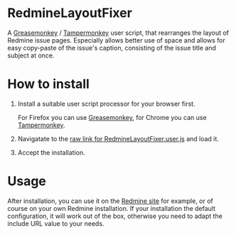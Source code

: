 # RedmineLayoutFixer
A [Greasemonkey](https://www.greasespot.net/) / [Tampermonkey](https://tampermonkey.net/) user script, that rearranges the layout of Redmine issue pages. Especially allows better use of space and allows for easy copy-paste of the issue's caption, consisting of the issue title and subject at once.

# How to install
1. Install a suitable user script processor for your browser first. 

   For Firefox you can use [Greasemonkey](https://www.greasespot.net/), for Chrome you can use [Tampermonkey](https://tampermonkey.net/).
1. Navigatate to the [raw link for RedmineLayoutFixer.user.js](https://github.com/suterma/RedmineLayoutFixer/raw/master/RedmineLayoutFixer.user.js) and load it.
1. Accept the installation.

# Usage
After installation, you can use it on the [Redmine site](https://redmine.org/projects/redmine/issues) for example, or of course on your own Redmine installation. If your installation the default configuration, it will work out of the box, otherwise you need to adapt the include URL value to your needs.
